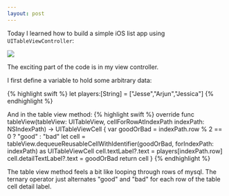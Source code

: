 ```yaml
---
layout: post
---
```


Today I learned how to build a simple iOS list app using `UITableViewController`:

![](/til/img/table-view.gif)

The exciting part of the code is in my view controller.

I first define a variable to hold some arbitrary data:

{% highlight swift %}
let players:[String] = ["Jesse","Arjun","Jessica"]
{% endhighlight %}

And in the table view method:
{% highlight swift %}
override func tableView(tableView: UITableView, cellForRowAtIndexPath indexPath: NSIndexPath) -> UITableViewCell {
  var goodOrBad = indexPath.row % 2 == 0 ? "good" : "bad"
  let cell = tableView.dequeueReusableCellWithIdentifier(goodOrBad, forIndexPath: indexPath) as UITableViewCell
  cell.textLabel?.text = players[indexPath.row]
  cell.detailTextLabel?.text = goodOrBad
  return cell
}
{% endhighlight %}

The table view method feels a bit like looping through rows of mysql. The ternary operator just alternates
"good" and "bad" for each row of the table cell detail label.
